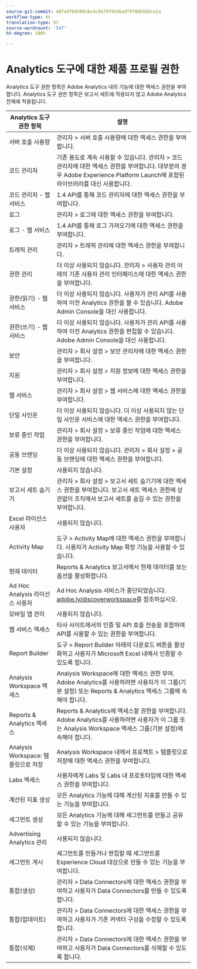```yaml
---
source-git-commit: d0fe97b9368cbc4c9e79f9e56adf9786b58dce1a
workflow-type: ht
translation-type: ht
source-wordcount: '547'
ht-degree: 100%

---
```

# Analytics 도구에 대한 제품 프로필 권한

Analytics 도구 권한 항목은 Adobe Analytics 내의 기능에 대한 액세스 권한을 부여합니다. Analytics 도구 권한 항목은 보고서 세트에 적용되지 않고 Adobe Analytics 전체에 적용됩니다.

| Analytics 도구 권한 항목 | 설명 |
|----|----|
| 서버 호출 사용량 | 관리자 > 서버 호출 사용량에 대한 액세스 권한을 부여합니다. |
| 코드 관리자 | 기존 용도로 계속 사용할 수 있습니다. 관리자 > 코드 관리자에 대한 액세스 권한을 부여합니다. 대부분의 경우 Adobe Experience Platform Launch에 포함된 라이브러리를 대신 사용합니다. |
| 코드 관리자 - 웹 서비스 | 1.4 API를 통해 코드 관리자에 대한 액세스 권한을 부여합니다. |
| 로그 | 관리자 > 로그에 대한 액세스 권한을 부여합니다. |
| 로그 - 웹 서비스 | 1.4 API를 통해 로그 가져오기에 대한 액세스 권한을 부여합니다. |
| 트래픽 관리 | 관리자 > 트래픽 관리에 대한 액세스 권한을 부여합니다. |
| 권한 관리 | 더 이상 사용되지 않습니다. 관리자 > 사용자 관리 아래의 기존 사용자 관리 인터페이스에 대한 액세스 권한을 부여합니다. |
| 권한(읽기) - 웹 서비스 | 더 이상 사용되지 않습니다. 사용자가 관리 API를 사용하여 이전 Analytics 권한을 볼 수 있습니다. Adobe Admin Console을 대신 사용합니다. |
| 권한(쓰기) - 웹 서비스 | 더 이상 사용되지 않습니다. 사용자가 관리 API를 사용하여 이전 Analytics 권한을 편집할 수 있습니다. Adobe Admin Console을 대신 사용합니다. |
| 보안 | 관리자 > 회사 설정 > 보안 관리자에 대한 액세스 권한을 부여합니다. |
| 지원 | 관리자 > 회사 설정 > 지원 정보에 대한 액세스 권한을 부여합니다. |
| 웹 서비스 | 관리자 > 회사 설정 > 웹 서비스에 대한 액세스 권한을 부여합니다. |
| 단일 사인온 | 더 이상 사용되지 않습니다. 더 이상 사용되지 않는 단일 사인온 서비스에 대한 액세스 권한을 부여합니다. |
| 보류 중인 작업 | 관리자 > 회사 설정 > 보류 중인 작업에 대한 액세스 권한을 부여합니다. |
| 공동 브랜딩 | 더 이상 사용되지 않습니다. 관리자 > 회사 설정 > 공동 브랜딩에 대한 액세스 권한을 부여합니다. |
| 기본 설정 | 사용되지 않습니다. |
| 보고서 세트 숨기기 | 관리자 > 회사 설정 > 보고서 세트 숨기기에 대한 액세스 권한을 부여합니다. 보고서 세트 액세스 권한에 상관없이 조직에서 보고서 세트를 숨길 수 있는 권한을 부여합니다. |
| Excel 라이선스 사용자 | 사용되지 않습니다. |
| Activity Map | 도구 > Activity Map에 대한 액세스 권한을 부여합니다. 사용자가 Activity Map 확장 기능을 사용할 수 있습니다. |
| 현재 데이터 | Reports &amp; Analytics 보고서에서 현재 데이터를 보는 옵션을 활성화합니다. |
| Ad Hoc Analysis 라이선스 사용자 | Ad Hoc Analysis 서비스가 중단되었습니다. [adobe.ly/discoverworkspace](https://adobe.ly/discoverworkspace)를 참조하십시오. |
| 모바일 앱 관리 | 사용되지 않습니다. |
| 웹 서비스 액세스 | 타사 사이트에서의 인증 및 API 호출 전송을 포함하여 API를 사용할 수 있는 권한을 부여합니다. |
| Report Builder | 도구 > Report Builder 아래의 다운로드 버튼을 활성화하고 사용자가 Microsoft Excel 내에서 인증할 수 있도록 합니다. |
| Analysis Workspace 액세스 | Analysis Workspace에 대한 액세스 권한 부여. Adobe Analytics를 사용하려면 사용자가 이 그룹(기본 설정) 또는 Reports &amp; Analytics 액세스 그룹에 속해야 합니다. |
| Reports &amp; Analytics 액세스 | Reports &amp; Analytics에 액세스할 권한을 부여합니다. Adobe Analytics를 사용하려면 사용자가 이 그룹 또는 Analysis Workspace 액세스 그룹(기본 설정)에 속해야 합니다. |
| Analysis Workspace: 템플릿으로 저장 | Analysis Workspace 내에서 프로젝트 > 템플릿으로 저장에 대한 액세스 권한을 부여합니다. |
| Labs 액세스 | 사용자에게 Labs 및 Labs 내 프로토타입에 대한 액세스 권한을 부여합니다. |
| 계산된 지표 생성 | 모든 Analytics 기능에 대해 계산된 지표를 만들 수 있는 기능을 부여합니다. |
| 세그먼트 생성 | 모든 Analytics 기능에 대해 세그먼트를 만들고 공유할 수 있는 기능을 부여합니다. |
| Advertising Analytics 관리 | 사용되지 않습니다. |
| 세그먼트 게시 | 세그먼트를 만들거나 편집할 때 세그먼트를 Experience Cloud 대상으로 만들 수 있는 기능을 부여합니다. |
| 통합(생성) | 관리자 > Data Connectors에 대한 액세스 권한을 부여하고 사용자가 Data Connectors를 만들 수 있도록 합니다. |
| 통합(업데이트) | 관리자 > Data Connectors에 대한 액세스 권한을 부여하고 사용자가 기존 커넥터 구성을 수정할 수 있도록 합니다. |
| 통합(삭제) | 관리자 > Data Connectors에 대한 액세스 권한을 부여하고 사용자가 Data Connectors를 삭제할 수 있도록 합니다. |
